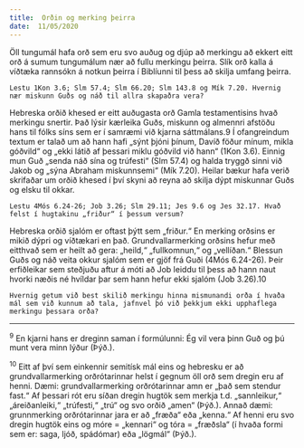```yaml
---
title:  Orðin og merking þeirra
date:  11/05/2020
---
```


Öll tungumál hafa orð sem eru svo auðug og djúp að merkingu að ekkert eitt orð á sumum tungumálum nær að fullu merkingu þeirra. Slík orð kalla á víðtæka rannsókn á notkun þeirra í Biblíunni til þess að skilja umfang þeirra.

`Lestu 1Kon 3.6; Slm 57.4; Slm 66.20; Slm 143.8 og Mík 7.20. Hvernig nær miskunn Guðs og náð til allra skapaðra vera?`

Hebreska orðið khesed er eitt auðugasta orð Gamla testamentisins hvað merkingu snertir. Það lýsir kærleika Guðs, miskunn og almennri afstöðu hans til fólks síns sem er í samræmi við kjarna sáttmálans.9 Í ofangreindum textum er talað um að hann hafi „sýnt þjóni þínum, Davíð föður mínum, mikla góðvild“ og „ekki látið af þessari miklu góðvild við hann“ (1Kon 3.6). Einnig mun Guð „senda náð sína og trúfesti“ (Slm 57.4) og halda tryggð sinni við Jakob og „sýna Abraham miskunnsemi“ (Mík 7.20). Heilar bækur hafa verið skrifaðar um orðið khesed í því skyni að reyna að skilja dýpt miskunnar Guðs og elsku til okkar.

`Lestu 4Mós 6.24-26; Job 3.26; Slm 29.11; Jes 9.6 og Jes 32.17. Hvað felst í hugtakinu „friður“ í þessum versum?`

Hebreska orðið sjalóm er oftast þýtt sem „friður.“ En merking orðsins er mikið dýpri og víðtækari en það. Grundvallarmerking orðsins hefur með eitthvað sem er heilt að gera: „heild,“ „fullkomnun,“ og „vellíðan.“ Blessun Guðs og náð veita okkur sjalóm sem er gjöf frá Guði (4Mós 6.24-26). Þeir erfiðleikar sem steðjuðu aftur á móti að Job leiddu til þess að hann naut hvorki næðis né hvíldar þar sem hann hefur ekki sjalóm (Job 3.26).10

`Hvernig getum við best skilið merkingu hinna mismunandi orða í hvaða mál sem við kunnum að tala, jafnvel þó við þekkjum ekki upphaflega merkingu þessara orða?`

---

<sup>9</sup> En kjarni hans er dreginn saman í formúlunni: Ég vil vera þinn Guð og þú munt vera minn lýður (Þýð.).

<sup>10</sup> Eitt af því sem einkennir semitísk mál eins og hebresku er að grundvallarmerking orðrótarinnar helst í gegnum öll orð sem dregin eru af henni. Dæmi: grundvallarmerking orðrótarinnar amn er „það sem stendur fast.“ Af þessari rót eru síðan dregin hugtök sem merkja t.d. „sannleikur,“ „áreiðanleiki,“ „trúfesti,“ „trú“ og svo orðið „amen“ (Þýð.). Annað dæmi: grunnmerking orðrótarinnar jara er að „fræða“ eða „kenna.“ Af henni eru svo dregin hugtök eins og móre = „kennari“ og tóra = „fræðsla“ (í hvaða formi sem er: saga, ljóð, spádómar) eða „lögmál“ (Þýð.).